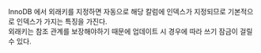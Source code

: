 InnoDB 에서 외래키를 지정하면 자동으로 해당 칼럼에 인덱스가 지정되므로 기본적으로 인덱스가 가지는 특징을 가진다.  
외래키는 참조 관계를 보장해야하기 때문에 업데이트 시 경우에 따라 쓰기 잠금이 걸릴 수 있다.